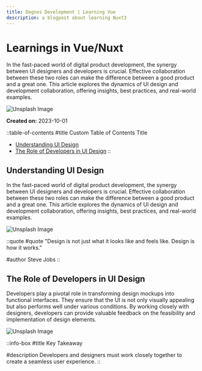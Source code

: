 ```yaml
---
title: Degnes Development | Learning Vue
description: a blogpost about learning Nuxt3
---
```


# Learnings in Vue/Nuxt

In the fast-paced world of digital product development, the synergy between UI designers and developers is crucial. Effective collaboration between these two roles can make the difference between a good product and a great one. This article explores the dynamics of UI design and development collaboration, offering insights, best practices, and real-world examples.

![Unsplash Image](https://source.unsplash.com/random/800x600)

**Created on:** 2023-10-01

::table-of-contents
#title
Custom Table of Contents Title

- [Understanding UI Design](#understanding-ui-design)
- [The Role of Developers in UI Design](#the-role-of-developers-in-ui-design)
::

## Understanding UI Design

In the fast-paced world of digital product development, the synergy between UI designers and developers is crucial. Effective collaboration between these two roles can make the difference between a good product and a great one. This article explores the dynamics of UI design and development collaboration, offering insights, best practices, and real-world examples.

![Unsplash Image](https://source.unsplash.com/random/800x600)

::quote
#quote
"Design is not just what it looks like and feels like. Design is how it works."

#author
Steve Jobs
::

## The Role of Developers in UI Design

Developers play a pivotal role in transforming design mockups into functional interfaces. They ensure that the UI is not only visually appealing but also performs well under various conditions. By working closely with designers, developers can provide valuable feedback on the feasibility and implementation of design elements.

![Unsplash Image](https://source.unsplash.com/random/800x600)

::info-box
#title
Key Takeaway

#description
Developers and designers must work closely together to create a seamless user experience.
::
